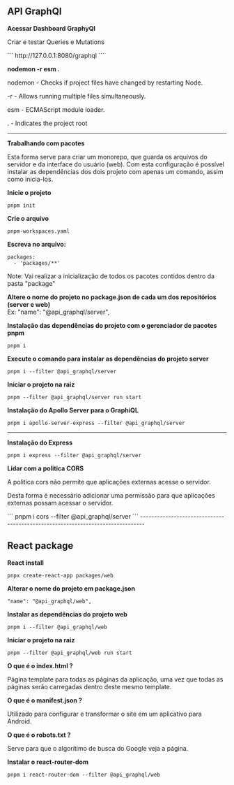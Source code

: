 <h2>API GraphQl</h2>

**Acessar Dashboard GraphyQl**
<p>Criar e testar Queries e Mutations</p>
```
http://127.0.0.1:8080/graphql
```

**nodemon -r esm .**
<p>nodemon - Checks if project files have changed by restarting Node.</p>
<p>-r - Allows running multiple files simultaneously.</p>
<p>esm - ECMAScript module loader.</p>
<p>. - Indicates the project root</p>

-------------------------------------------------------------------------------

**Trabalhando com pacotes**
<p>Esta forma serve para criar um monorepo, que guarda os arquivos do servidor e da interface do usuário (web).
Com esta configuração é possível instalar as dependências dos dois projeto com apenas um comando, assim como inicia-los.</p>

**Inicie o projeto**
```
pnpm init
```

**Crie o arquivo**
```
pnpm-workspaces.yaml
```

**Escreva no arquivo:**
```
packages:
  - 'packages/**'
```
Note: Vai realizar a inicialização de todos os pacotes contidos dentro da pasta "package"

**Altere o nome do projeto no package.json de cada um dos repositórios (server e web)** <br>
Ex: "name": "@api_graphql/server",

**Instalação das dependências do projeto com o gerenciador de pacotes pnpm**
```
pnpm i
```

**Execute o comando para instalar as dependências do projeto server**
```
pnpm i --filter @api_graphql/server
```

**Iniciar o projeto na raiz**
```
pnpm --filter @api_graphql/server run start
```

**Instalação do Apollo Server para o GraphiQL**
```
pnpm i apollo-server-express --filter @api_graphql/server
```
-------------------------------------------------------------------------------

**Instalação do Express**
```
pnpm i express --filter @api_graphql/server
```

**Lidar com a politica CORS**
<p>A politica cors não permite que aplicações externas acesse o servidor.</p>
<p>Desta forma é necessário adicionar uma permissão para que aplicações externas possam acessar o servidor.</p>
```
pnpm i cors --filter @api_graphql/server
```
-------------------------------------------------------------------------------

<h2>React package</h2>

**React install**
```
pnpx create-react-app packages/web
```

**Alterar o nome do projeto em package.json**
```
"name": "@api_graphql/web",
```

**Instalar as dependências do projeto web**
```
pnpm i --filter @api_graphql/web
```

**Iniciar o projeto na raiz**
```
pnpm --filter @api_graphql/web run start
```
**O que é o index.html ?**
<p>Página template para todas as páginas da aplicação, uma vez que todas as páginas serão carregadas dentro deste mesmo template.</p>

**O que é o manifest.json ?**
<p>Utilizado para configurar e transformar o site em um aplicativo para Android.</p>

**O que é o robots.txt ?**
<p>Serve para que o algorítimo de busca do Google veja a página.</p>

**Instalar o react-router-dom**
```
pnpm i react-router-dom --filter @api_graphql/web
```
